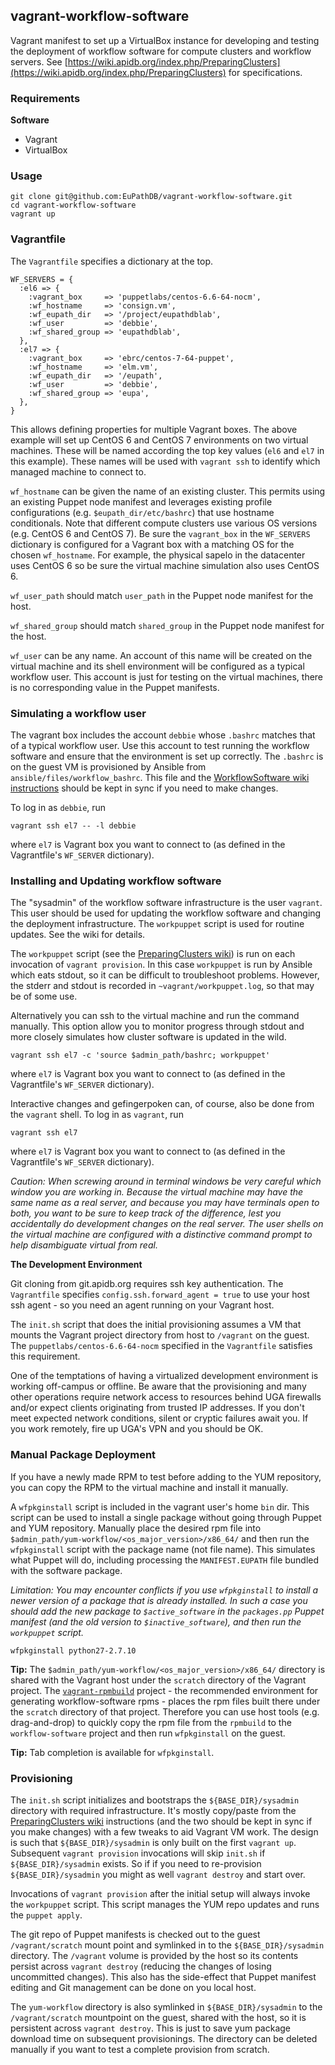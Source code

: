 ## vagrant-workflow-software

Vagrant manifest to set up a VirtualBox instance for developing and
testing the deployment of workflow software for compute clusters and
workflow servers. See
[https://wiki.apidb.org/index.php/PreparingClusters](https://wiki.apidb.org/index.php/PreparingClusters)
for specifications.

### Requirements

__Software__

- Vagrant
- VirtualBox


### Usage

    git clone git@github.com:EuPathDB/vagrant-workflow-software.git
    cd vagrant-workflow-software
    vagrant up

### Vagrantfile

The `Vagrantfile` specifies a dictionary at the top.

    WF_SERVERS = {
      :el6 => {
        :vagrant_box     => 'puppetlabs/centos-6.6-64-nocm',
        :wf_hostname     => 'consign.vm',
        :wf_eupath_dir   => '/project/eupathdblab',
        :wf_user         => 'debbie',
        :wf_shared_group => 'eupathdblab',
      },
      :el7 => {
        :vagrant_box     => 'ebrc/centos-7-64-puppet',
        :wf_hostname     => 'elm.vm',
        :wf_eupath_dir   => '/eupath',
        :wf_user         => 'debbie',
        :wf_shared_group => 'eupa',
      },
    }

This allows defining properties for multiple Vagrant boxes. The above
example will set up CentOS 6 and CentOS 7 environments on two virtual
machines. These will be named according the top key values (`el6` and
`el7` in this example). These names will be used with `vagrant ssh` to
identify which managed machine to connect to.

`wf_hostname` can be given the name of an existing cluster. This permits
using an existing Puppet node manifest and leverages existing profile
configurations (e.g. `$eupath_dir/etc/bashrc`) that use hostname
conditionals. Note that different compute clusters use various OS
versions (e.g. CentOS 6 and CentOS 7). Be sure the `vagrant_box` in the
`WF_SERVERS` dictionary is configured for a Vagrant box with a matching
OS for the chosen `wf_hostname`. For example, the physical sapelo in
the datacenter uses CentOS 6 so be sure the virtual machine simulation
also uses CentOS 6.

`wf_user_path` should match `user_path` in the Puppet node manifest for
the host.

`wf_shared_group` should match `shared_group` in the Puppet node
manifest for the host.

`wf_user` can be any name. An account of this name will be created on
the virtual machine and its shell environment will be configured as a
typical workflow user. This account is just for testing on the virtual
machines, there is no corresponding value in the Puppet manifests.

### Simulating a workflow user

The vagrant box includes the account `debbie` whose `.bashrc` matches
that of a typical workflow user. Use this account to test running the
workflow software and ensure that the environment is set up correctly.
The `.bashrc` is on the guest VM is provisioned by Ansible from
`ansible/files/workflow_bashrc`. This file and the
[WorkflowSoftware wiki instructions](https://wiki.apidb.org/index.php/WorkflowSoftware)
should be kept in sync if you need to make changes.

To log in as `debbie`, run

    vagrant ssh el7 -- -l debbie

where `el7` is Vagrant box you want to connect to (as defined in the
Vagrantfile's `WF_SERVER` dictionary).

### Installing and Updating workflow software

The "sysadmin" of the workflow software infrastructure is the user
`vagrant`. This user should be used for updating the workflow software
and changing the deployment infrastructure. The `workpuppet` script is
used for routine updates. See the wiki for details.

The `workpuppet` script (see the [PreparingClusters
wiki](https://wiki.apidb.org/index.php/PreparingClusters)) is run on
each invocation of `vagrant
provision`. In this case `workpuppet` is run by Ansible which eats
stdout, so it can be difficult to troubleshoot problems. However, the
stderr and stdout is recorded in `~vagrant/workpuppet.log`, so that may
be of some use.

Alternatively you can ssh to the virtual machine and run the command
manually. This option allow you to monitor progress through stdout and
more closely simulates how cluster software is updated in the wild.

    vagrant ssh el7 -c 'source $admin_path/bashrc; workpuppet'

where `el7` is Vagrant box you want to connect to (as defined in the
Vagrantfile's `WF_SERVER` dictionary).

Interactive changes and gefingerpoken can, of course, also be done from
the `vagrant` shell. To log in as `vagrant`, run

    vagrant ssh el7

where `el7` is Vagrant box you want to connect to (as defined in the
Vagrantfile's `WF_SERVER` dictionary).

_Caution: When screwing around in terminal windows be very careful which
window you are working in. Because the virtual machine may have the same
name as a real server, and because you may have terminals open to both,
you want to be sure to keep track of the difference, lest you
accidentally do development changes on the real server. The user shells
on the virtual machine are configured with a distinctive command prompt
to help disambiguate virtual from real._

__The Development Environment__

Git cloning from git.apidb.org requires ssh key authentication. The
`Vagrantfile` specifies `config.ssh.forward_agent = true` to use your
host ssh agent - so you need an agent running on your Vagrant host.

The `init.sh` script that does the initial provisioning assumes a VM
that mounts the Vagrant project directory from host to `/vagrant` on the
guest. The `puppetlabs/centos-6.6-64-nocm` specified in the
`Vagrantfile` satisfies this requirement.

One of the temptations of having a virtualized development environment
is working off-campus or offline. Be aware that the provisioning and
many other operations require network access to resources behind UGA
firewalls and/or expect clients originating from trusted IP addresses.
If you don't meet expected network conditions, silent or cryptic
failures await you. If you work remotely, fire up UGA's VPN and you
should be OK.

### Manual Package Deployment

If you have a newly made RPM to test before adding to the YUM
repository, you can copy the RPM to the virtual machine and install it
manually.

A `wfpkginstall` script is included in the vagrant user's home `bin`
dir. This script can be used to install a single package without going
through Puppet and YUM repository. Manually place the desired rpm file
into `$admin_path/yum-workflow/<os_major_version>/x86_64/` and then run
the `wfpkginstall` script with the package name (not file name). This
simulates what Puppet will do, including processing the
`MANIFEST.EUPATH` file bundled with the software package.

*Limitation: You may encounter conflicts if you use `wfpkginstall` to
install a newer version of a package that is already installed. In such
a case you should add the new package to `$active_software` in the
`packages.pp` Puppet manifest (and the old version to
`$inactive_software`), and then run the `workpuppet` script.*

    wfpkginstall python27-2.7.10

**Tip:** The `$admin_path/yum-workflow/<os_major_version>/x86_64/`
directory is shared with the Vagrant host under the `scratch` directory
of the Vagrant project. The
[`vagrant-rpmbuild`](https://github.com/EuPathDB/vagrant-rpmbuild)
project - the recommended environment for generating workflow-software
rpms - places the rpm files built there under the `scratch` directory of
that project. Therefore you can use host tools (e.g. drag-and-drop) to
quickly copy the rpm file from the `rpmbuild` to the `workflow-software`
project and then run `wfpkginstall` on the guest.

**Tip:** Tab completion is available for `wfpkginstall`.

### Provisioning

The `init.sh` script initializes and bootstraps the
`${BASE_DIR}/sysadmin` directory with required infrastructure. It's
mostly copy/paste from the [PreparingClusters
wiki](https://wiki.apidb.org/index.php/PreparingClusters) instructions
(and the two should be kept in sync if you make changes) with a few
tweaks to aid Vagrant VM work. The design is such that
`${BASE_DIR}/sysadmin` is only built on the first `vagrant up`.
Subsequent `vagrant provision` invocations will skip `init.sh` if
`${BASE_DIR}/sysadmin` exists. So if if you need to re-provision
`${BASE_DIR}/sysadmin` you might as well `vagrant destroy` and start
over.

Invocations of `vagrant provision` after the initial setup will always
invoke the `workpuppet` script. This script manages the YUM repo updates
and runs the `puppet apply`.

The git repo of Puppet manifests is checked out to the guest
`/vagrant/scratch` mount point and symlinked in to the
`${BASE_DIR}/sysadmin` directory. The `/vagrant` volume is provided by
the host so its contents persist across `vagrant destroy` (reducing the
changes of losing uncommitted changes). This also has the side-effect
that Puppet manifest editing and Git management can be done on you local
host.

The `yum-workflow` directory is also symlinked in `${BASE_DIR}/sysadmin`
to the `/vagrant/scratch` mountpoint on the guest, shared with the host,
so it is persistent across `vagrant destroy`. This is just to save yum
package download time on subsequent provisionings. The directory can be
deleted manually if you want to test a complete provision from scratch.

